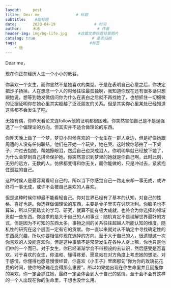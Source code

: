 ```yaml
---
layout:     post                       
title:  Dear me                # 标题
subtitle:    #副标题
date:       2020-04-19                 # 时间
author:     木水                         # 作者
header-img: img/bg-life.jpg     #这篇文章标题背景图片
catalog: true                         # 是否归档
tags:                                #标签
    - 信
---
```

Dear me，

现在你正在经历人生一个小小的低谷。

你喜欢一个女生，而你显然不是她喜欢的类型。于是在表明自己心意之后，你决定把沙子扬掉。人在想念一个人的时候往往最孤独啊，我知道你现在还有很多话只想跟她说，想等到她发微信问你为什么在表白之后就不再找她了，也想抓住一切细微的证据证明你在她心里其实超越了泛泛朋友的关系。但是其实你心里某处已经知道这些都不会发生了吧。

无独有偶，你昨天看论文连follow他的证明都很困难。你突然害怕自己是不是逞强选了一个偏理论的方向，但其实并不适合做理论的东西。

你昨天晚上做了一个梦，梦见小时候喜欢的一个女生在一群人身边，但是好像她跟周遭的人没有任何联结，他们在开她一个玩笑，她在哭。这时候你怒拍了一下桌子，冲过去抱她，帮她擦眼泪，然后自己也哭成泪人。你明明早就已经放下她了，为什么会梦到自己拼命保护她。你突然意识到梦里的她就是你自己啊，此时此刻，无穷的远方，无数的人，仿佛都变得和你无关，而你能做的，只是冲过去，紧紧抱住孤独的自己。

这种时候人是最容易看轻自己的，所以当下你感觉自己一路走来却一事无成，或许终将一事无成，或许不会被自己喜欢的人喜欢。

但是这种时候你却最不能看轻自己。你对世界已经有了基本的认知，对自己的性格、喜好也是。你选择做偏理论的东西，主要是骨子里实在讨厌功利。你脑子也不算笨，所以只要踏实的学习、研究，就算不能有极大成就，也终会为你选择的领域贡献一些东西。你追求的是大于自己的人和事业：随机肯定不是理解世界最好的方式，但是因为不可知的东西太多，事物之间的关系往往超越人所能认知的维度，随机性的研究在这个层面一定有它的贡献。你一直以来就对从不确定中寻找确定性的东西感兴趣，所以你要相信你现在选择的方向。至于大于自己的人，很遗憾这一次你喜欢的人没能喜欢你，但是这种事情不是常常发生在各种人身上嘛，你也只是他们中的一个而已。对于女生，你已经渐渐学会不带预设的去认识，然后感受是否喜欢。对于喜欢的女生，你温和、懂得疼爱、愿意站在对方角度上考虑她的想法。对于感情，你懂得也愿意慢慢经营，你喜欢《小王子》里面那句“你为你的玫瑰花花费的时间，使你的玫瑰花变得那么重要”。所以如果她出现在你生命里并且回报你的喜欢，你一定会抓住她，最终一定会体会到大于自己的感情。至于会不会有这样的一个人出现在你的生命里，干想也没什么用。
